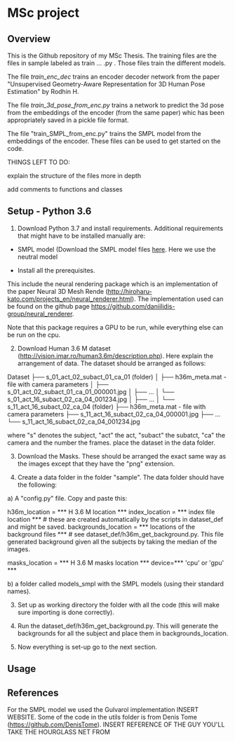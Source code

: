 
# MSc project



## Overview

This is the Github repository of my MSc Thesis.
The training files are the files in sample labeled as train ... .py .
Those files train the different models.

The file *train_enc_dec* trains an encoder decoder network from the paper "Unsupervised Geometry-Aware Representation for 3D Human Pose Estimation" by Rodhin H.

The file *train_3d_pose_from_enc.py* trains a network to predict the 3d pose from the embeddings of the encoder (from the same paper) whic has been appropriately saved in a pickle file format.

The file "train_SMPL_from_enc.py" trains the SMPL model from the embeddings of the encoder.
These files can be used to get started on the code.

THINGS LEFT TO DO:

explain the structure of the files more in depth

add comments to functions and classes




## Setup - Python 3.6


1. Download Python 3.7 and install requirements.
 Additional requirements that might have to be installed manually are:

- SMPL model
(Download the SMPL model files [here](http://smplify.is.tue.mpg.de/downloads).
Here we use the neutral model


-  Install all the prerequisites. 

This include the neural rendering package which is an implementation of the paper Neural 3D Mesh Rende (http://hiroharu-kato.com/projects_en/neural_renderer.html). The implementation used can be found on the github page  https://github.com/daniilidis-group/neural_renderer.

Note that this package requires a GPU to be run, while everything else can be run on the cpu.


2. Download Human 3.6 M dataset (http://vision.imar.ro/human3.6m/description.php). Here explain the arrangement of data.  The dataset should be arranged as follows:

Dataset
├── s_01_act_02_subact_01_ca_01 (folder)
│       ├── h36m_meta.mat - file with camera parameters
│       ├── s_01_act_02_subact_01_ca_01_000001.jpg
│       ├── ...
│       └── s_01_act_16_subact_02_ca_04_001234.jpg
│
├── ...
│
└── s_11_act_16_subact_02_ca_04 (folder)
            ├── h36m_meta.mat - file with camera parameters
            ├── s_11_act_16_subact_02_ca_04_000001.jpg
            ├── ...
            └── s_11_act_16_subact_02_ca_04_001234.jpg


where "s" denotes the subject, "act" the act, "subact" the subatct, "ca" the camera and the number the frames.
place the dataset in the data folder.

3. Download the Masks.
These should be arranged the exact same way as the images except that they have the "png" extension.


4. Create a data folder in the folder "sample".
The data folder should have the following:

a) A  "config.py" file. Copy and paste this:



h36m_location = *** H 3.6 M location ***
index_location = *** index file location *** # these are created automatically by the scripts in dataset_def and might be saved.
backgrounds_location = *** locations of the background files *** # see dataset_def/h36m_get_background.py. This file generated background given all the subjects by taking the median of the images.

masks_location = *** H 3.6 M masks location ***
device=*** 'cpu' or 'gpu' ***

b) a folder called models_smpl with the SMPL models (using their standard names).


3. Set up as working directory the folder with all the code (this will make sure importing is done correctly).

4. Run the dataset_def/h36m_get_background.py. This will generate the backgrounds for all the subject and place them in backgrounds_location.

5. Now everything is set-up go to the next section.




## Usage 




## References

For the SMPL model we used the Gulvarol implementation INSERT WEBSITE.
Some of the code in the utils folder is from Denis Tome (https://github.com/DenisTome).
    INSERT REFERENCE OF THE GUY YOU'LL TAKE THE HOURGLASS NET FROM





